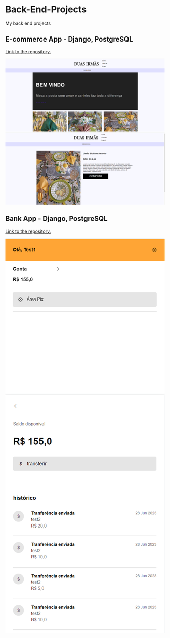 # Back-End-Projects
My back end projects

<h2>E-commerce App - Django, PostgreSQL</h2>

[Link to the repository.](https://github.com/Enriquenf07/e-commerce-django-app)

<img src="https://github.com/Enriquenf07/e-commerce-django-app/blob/master/imagens-github/home.png" />
<img src="https://github.com/Enriquenf07/e-commerce-django-app/blob/master/imagens-github/produto.png" />

<h2>Bank App - Django, PostgreSQL</h2>

[Link to the repository.](https://github.com/Enriquenf07/BankWebApp-Django)

<img src="https://github.com/Enriquenf07/BankWebApp-Django/blob/master/images/home.png" />
<img src="https://github.com/Enriquenf07/BankWebApp-Django/blob/master/images/account.png" />
